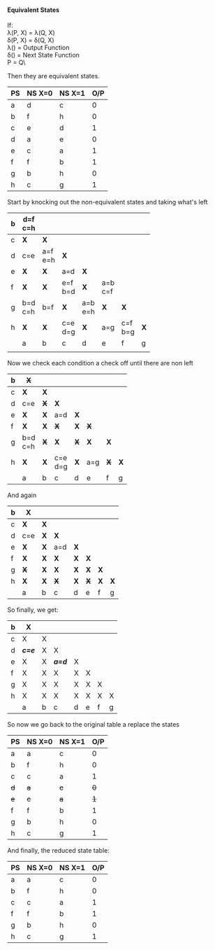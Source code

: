 #### Equivalent States

If:\
λ(P, X) = λ(Q, X)\
δ(P, X) = δ(Q, X)\
λ() = Output Function\
δ() = Next State Function\
P = Q\

Then they are equivalent states.

| PS  | NS X=0 | NS X=1 | O/P |
| --- | ------ | ------ | --- |
| a   | d      | c      | 0   |
| b   | f      | h      | 0   |
| c   | e      | d      | 1   |
| d   | a      | e      | 0   |
| e   | c      | a      | 1   |
| f   | f      | b      | 1   |
| g   | b      | h      | 0   |
| h   | c      | g      | 1   |

Start by knocking out the non-equivalent states and taking what's left

| b   | d=f<br>c=h |            |            |            |            |            |       |
| --- | ---------- | ---------- | ---------- | ---------- | ---------- | ---------- | ----- |
| c   | **X**      | **X**<br>  |            |            |            |            | <br>  |
| d   | c=e        | a=f<br>e=h | **X**      |            |            |            |       |
| e   | **X**      | **X**      | a=d        | **X**      |            |            |       |
| f   | **X**      | **X**      | e=f<br>b=d | **X**      | a=b<br>c=f |            |       |
| g   | b=d<br>c=h | b=f        | **X**      | a=b<br>e=h | **X**      | **X**      |       |
| h   | **X**      | **X**      | c=e<br>d=g | **X**      | a=g        | c=f<br>b=g | **X** |
|     | a          | b          | c          | d          | e          | f          | g     |
|     |            |            |            |            |            |            |       |

Now we check each condition a check off until there are non left

| b   | ~~**X**~~  |           |            |           |           |           |       |
| --- | ---------- | --------- | ---------- | --------- | --------- | --------- | ----- |
| c   | **X**      | **X**<br> |            |           |           |           | <br>  |
| d   | c=e        | ~~**X**~~ | **X**      |           |           |           |       |
| e   | **X**      | **X**     | a=d        | **X**     |           |           |       |
| f   | **X**      | **X**     | ~~**X**~~  | **X**     | ~~**X**~~ |           |       |
| g   | b=d<br>c=h | ~~**X**~~ | **X**      | ~~**X**~~ | **X**     | **X**     |       |
| h   | **X**      | **X**     | c=e<br>d=g | **X**     | a=g       | ~~**X**~~ | **X** |
|     | a          | b         | c          | d         | e         | f         | g     |

And again

| b   | **X**     |           |           |       |           |       |       |
| --- | --------- | --------- | --------- | ----- | --------- | ----- | ----- |
| c   | **X**     | **X**<br> |           |       |           |       | <br>  |
| d   | c=e       | **X**     | **X**     |       |           |       |       |
| e   | **X**     | **X**     | a=d       | **X** |           |       |       |
| f   | **X**     | **X**     | **X**     | **X** | **X**     |       |       |
| g   | ~~**X**~~ | **X**     | **X**     | **X** | **X**     | **X** |       |
| h   | **X**     | **X**     | ~~**X**~~ | **X** | ~~**X**~~ | **X** | **X** |
|     | a         | b         | c         | d     | e         | f     | g     |

So finally, we get:

| b   | X         |       |           |     |     |     |      |
| --- | --------- | ----- | --------- | --- | --- | --- | ---- |
| c   | X         | X<br> |           |     |     |     | <br> |
| d   | ***c=e*** | X     | X         |     |     |     |      |
| e   | X         | X     | ***a=d*** | X   |     |     |      |
| f   | X         | X     | X         | X   | X   |     |      |
| g   | X         | X     | X         | X   | X   | X   |      |
| h   | X         | X     | X         | X   | X   | X   | X    |
|     | a         | b     | c         | d   | e   | f   | g    |

So now we go back to the original table a replace the states

| PS    | NS X=0 | NS X=1 | O/P   |
| ----- | ------ | ------ | ----- |
| a     | a      | c      | 0     |
| b     | f      | h      | 0     |
| c     | c      | a      | 1     |
| ~~d~~ | ~~a~~  | ~~c~~  | ~~0~~ |
| ~~e~~ | ~~c~~  | ~~a~~  | ~~1~~ |
| f     | f      | b      | 1     |
| g     | b      | h      | 0     |
| h     | c      | g      | 1     |

And finally, the reduced state table:

| PS    | NS X=0 | NS X=1 | O/P   |
| ----- | ------ | ------ | ----- |
| a     | a      | c      | 0     |
| b     | f      | h      | 0     |
| c     | c      | a      | 1     |
| f     | f      | b      | 1     |
| g     | b      | h      | 0     |
| h     | c      | g      | 1     |
